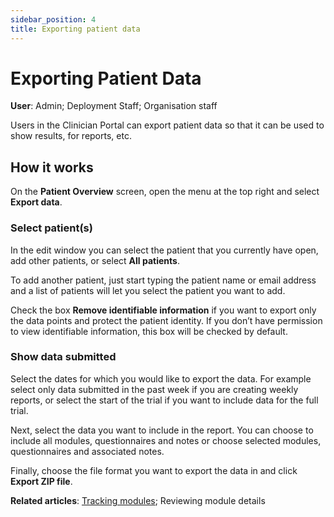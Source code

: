 ```yaml
---
sidebar_position: 4
title: Exporting patient data
---
```

# Exporting Patient Data
**User**: Admin; Deployment Staff; Organisation staff

Users in the Clinician Portal can export patient data so that it can be used to show results, for reports, etc.
## How it works​
On the **Patient Overview** screen, open the menu at the top right and select **Export data**.

### Select patient(s)
In the edit window you can select the patient that you currently have open, add other patients, or select **All patients**. 

To add another patient, just start typing the patient name or email address and a list of patients will let you select the patient you want to add.

Check the box **Remove identifiable information** if you want to export only the data points and protect the patient identity. If you don’t have permission to view identifiable information, this box will be checked by default.

### Show data submitted
Select the dates for which you would like to export the data. For example select only data submitted in the past week if you are creating weekly reports, or select the start of the trial if you want to include data for the full trial.

Next, select the data you want to include in the report. You can choose to include all modules, questionnaires and notes or choose selected modules, questionnaires and associated notes.

Finally, choose the file format you want to export the data in and click **Export ZIP file**.

**Related articles**: [Tracking modules](https://github.com/huma-engineering/huma-docs/blob/26b5442079c3db8d4e5f370aaf45142e93a09a3e/data-collection/Admin%20Portal/Managing%20Deployments/Configuring%20the%20content/Tracking%20modules.md); Reviewing module details
